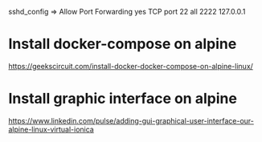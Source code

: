 sshd_config => Allow Port Forwarding yes
TCP port 22 all 2222 127.0.0.1
# Install docker-compose on alpine
https://geekscircuit.com/install-docker-docker-compose-on-alpine-linux/

# Install graphic interface on alpine
https://www.linkedin.com/pulse/adding-gui-graphical-user-interface-our-alpine-linux-virtual-ionica